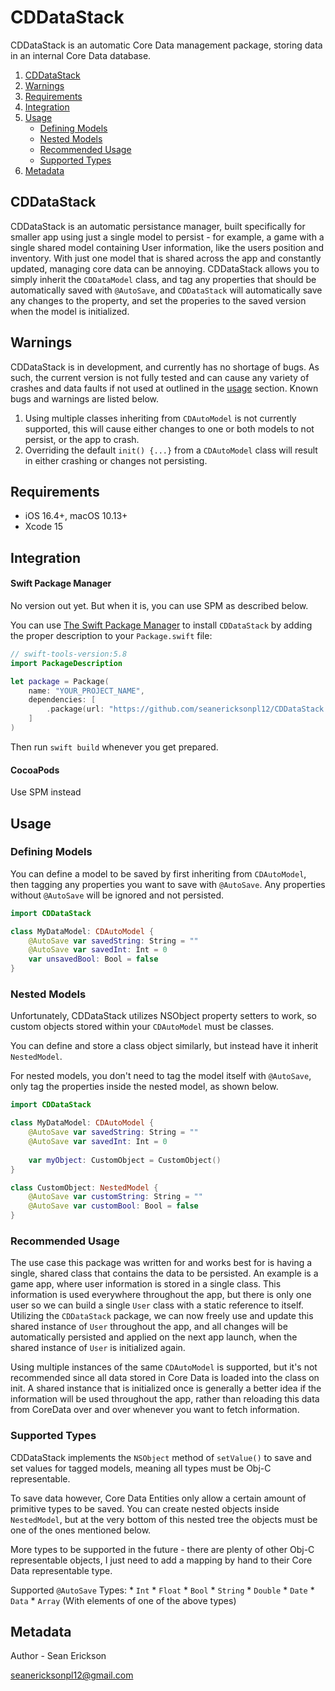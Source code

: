 # CDDataStack

CDDataStack is an automatic Core Data management package, storing data in an internal Core Data database.

1. [CDDataStack](#cddatastack)
2. [Warnings](#warnings)
3. [Requirements](#requirements)
4. [Integration](#integration)
5. [Usage](#usage)
    - [Defining Models](#defining-models)
    - [Nested Models](#nested-models)
    - [Recommended Usage](#recommended-usage)
    - [Supported Types](#supported-types)
6. [Metadata](#metadata)

## CDDataStack

CDDataStack is an automatic persistance manager, built specifically for smaller app using just a single model to persist - for example, a game with a single shared model containing User information, like the users position and inventory.  With just one model that is shared across the app and constantly updated, managing core data can be annoying.  CDDataStack allows you to simply inherit the `CDDataModel` class, and tag any properties that should be automatically saved with `@AutoSave`, and `CDDataStack` will automatically save any changes to the property, and set the properies to the saved version when the model is initialized.
                                                                            
## Warnings

CDDataStack is in development, and currently has no shortage of bugs.  As such, the current version is not fully tested and can cause any variety of crashes and data faults if not used at outlined in the [usage](#usage) section.  Known bugs and warnings are listed below.

1. Using multiple classes inheriting from `CDAutoModel` is not currently supported, this will cause either changes to one or both models to not persist, or the app to crash.
2. Overriding the default `init() {...}` from a `CDAutoModel` class will result in either crashing or changes not persisting.

## Requirements

- iOS 16.4+, macOS 10.13+
- Xcode 15

## Integration

#### Swift Package Manager

No version out yet.  But when it is, you can use SPM as described below.

You can use [The Swift Package Manager](https://swift.org/package-manager) to install `CDDataStack` by adding the proper description to your `Package.swift` file:

```swift
// swift-tools-version:5.8
import PackageDescription

let package = Package(
    name: "YOUR_PROJECT_NAME",
    dependencies: [
        .package(url: "https://github.com/seanericksonpl12/CDDataStack.git", from: "1.0.0"),
    ]
)
```
Then run `swift build` whenever you get prepared.

#### CocoaPods

Use SPM instead

## Usage

### Defining Models

You can define a model to be saved by first inheriting from `CDAutoModel`, then tagging any properties you want to save with `@AutoSave`.  Any properties without `@AutoSave` will be ignored and not persisted.

```swift
import CDDataStack

class MyDataModel: CDAutoModel {
    @AutoSave var savedString: String = ""
    @AutoSave var savedInt: Int = 0
    var unsavedBool: Bool = false
}
```

### Nested Models

Unfortunately, CDDataStack utilizes NSObject property setters to work, so custom objects stored within your `CDAutoModel` must be classes.

You can define and store a class object similarly, but instead have it inherit `NestedModel`.

For nested models, you don't need to tag the model itself with `@AutoSave`, only tag the properties inside the nested model, as shown below.

```swift
import CDDataStack

class MyDataModel: CDAutoModel {
    @AutoSave var savedString: String = ""
    @AutoSave var savedInt: Int = 0
    
    var myObject: CustomObject = CustomObject()
}

class CustomObject: NestedModel {
    @AutoSave var customString: String = ""
    @AutoSave var customBool: Bool = false
}
```

### Recommended Usage

The use case this package was written for and works best for is having a single, shared class that contains the data to be persisted.  An example is a game app, where user information is stored in a single class.  This information is used everywhere throughout the app, but there is only one user so we can build a single `User` class with a static reference to itself.  Utilizing the `CDDataStack` package, we can now freely use and update this shared instance of `User` throughout the app, and all changes will be automatically persisted and applied on the next app launch, when the shared instance of `User` is initialized again.

Using multiple instances of the same `CDAutoModel` is supported, but it's not recommended since all data stored in Core Data is loaded into the class on init. A shared instance that is initialized once is generally a better idea if the information will be used throughout the app, rather than reloading this data from CoreData over and over whenever you want to fetch information.

### Supported Types

CDDataStack implements the `NSObject` method of `setValue()` to save and set values for tagged models, meaning all types must be Obj-C representable.

To save data however, Core Data Entities only allow a certain amount of primitive types to be saved.  You can create nested objects inside `NestedModel`, but at the very bottom of this nested tree the objects must be one of the ones mentioned below.

More types to be supported in the future - there are plenty of other Obj-C representable objects, I just need to add a mapping by hand to their Core Data representable type.

Supported `@AutoSave` Types:
    * `Int`
    * `Float`
    * `Bool`
    * `String`
    * `Double`
    * `Date`
    * `Data`
    * `Array` (With elements of one of the above types)


## Metadata

Author - Sean Erickson

seanericksonpl12@gmail.com
